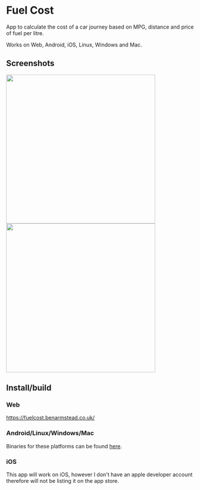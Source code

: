 # Fuel Cost

App to calculate the cost of a car journey based on MPG, distance and price of fuel per litre.

Works on Web, Android, iOS, Linux, Windows and Mac.

## Screenshots

<img src="https://user-images.githubusercontent.com/70973680/147848059-984e9d00-5fe5-4677-b603-2afe81499738.jpeg" width="400"/><a>  </a><img src="https://user-images.githubusercontent.com/70973680/147848060-b9dcb9d9-0ab6-4ec6-8fe6-68415e63d6ef.jpeg" width="400"/>


## Install/build

### Web

https://fuelcost.benarmstead.co.uk/

### Android/Linux/Windows/Mac

Binaries for these platforms can be found [here](https://github.com/benarmstead/fuel_cost/releases/latest/).

### iOS

This app will work on iOS, however I don't have an apple developer account therefore will not be listing it on the app store.
